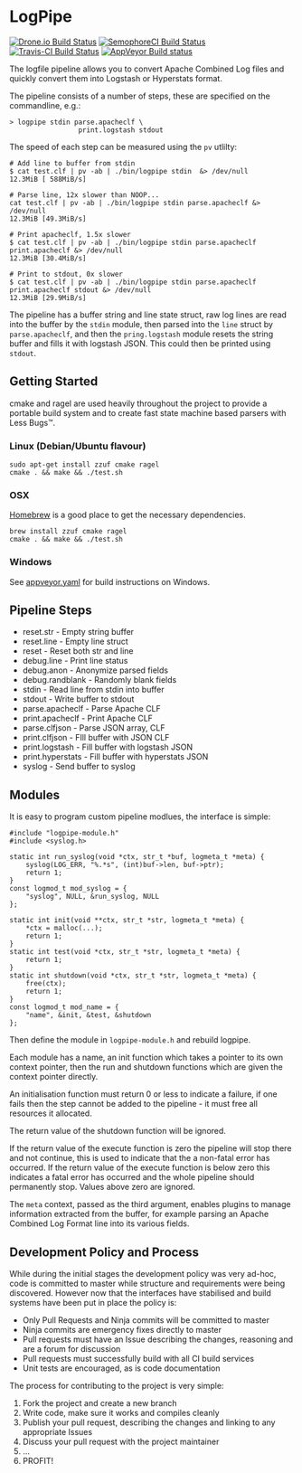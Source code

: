 # LogPipe

[![Drone.io Build Status](https://drone.io/github.com/HarryR/logpipe/status.png)](https://drone.io/github.com/HarryR/logpipe/latest)
[![SemophoreCI Build Status](https://semaphoreci.com/api/v1/projects/009f6bc1-43e6-4ab1-8b3a-50cc19cccaa8/633027/badge.svg)](https://semaphoreci.com/harryr/logpipe)
[![Travis-CI Build Status](https://travis-ci.org/HarryR/logpipe.svg)](https://travis-ci.org/HarryR/logpipe)
[![AppVeyor Build status](https://ci.appveyor.com/api/projects/status/lrx7m48u0220ql6t?svg=true)](https://ci.appveyor.com/project/harryr/logpipe)

The logfile pipeline allows you to convert Apache Combined Log files
and quickly convert them into Logstash or Hyperstats format.

The pipeline consists of a number of steps, these are specified
on the commandline, e.g.:

	> logpipe stdin parse.apacheclf \
					 print.logstash stdout

The speed of each step can be measured using the `pv` utlilty:

	# Add line to buffer from stdin
	$ cat test.clf | pv -ab | ./bin/logpipe stdin  &> /dev/null
	12.3MiB [ 588MiB/s]

	# Parse line, 12x slower than NOOP...
	cat test.clf | pv -ab | ./bin/logpipe stdin parse.apacheclf &> /dev/null
	12.3MiB [49.3MiB/s]

	# Print apacheclf, 1.5x slower
	$ cat test.clf | pv -ab | ./bin/logpipe stdin parse.apacheclf print.apacheclf &> /dev/null
	12.3MiB [30.4MiB/s]

	# Print to stdout, 0x slower
	$ cat test.clf | pv -ab | ./bin/logpipe stdin parse.apacheclf print.apacheclf stdout &> /dev/null
	12.3MiB [29.9MiB/s]

The pipeline has a buffer string and line state struct, raw log lines are read
into the buffer by the `stdin` module, then parsed into the `line` struct 
by `parse.apacheclf`, and then the `pring.logstash` module resets the string
buffer and fills it with logstash JSON. This could then be printed using `stdout`.

## Getting Started

cmake and ragel are used heavily throughout the project to provide a portable build system and to create fast state machine based parsers with Less Bugs™.

### Linux (Debian/Ubuntu flavour)

    sudo apt-get install zzuf cmake ragel
    cmake . && make && ./test.sh

### OSX

[Homebrew](http://brew.sh/) is a good place to get the necessary dependencies.

	brew install zzuf cmake ragel
	cmake . && make && ./test.sh

### Windows

See [appveyor.yaml](appveyor.yaml) for build instructions on Windows.

## Pipeline Steps

 * reset.str - Empty string buffer
 * reset.line - Empty line struct
 * reset - Reset both str and line
 * debug.line - Print line status
 * debug.anon - Anonymize parsed fields
 * debug.randblank - Randomly blank fields
 * stdin - Read line from stdin into buffer
 * stdout - Write buffer to stdout
 * parse.apacheclf - Parse Apache CLF
 * print.apacheclf - Print Apache CLF
 * parse.clfjson - Parse JSON array, CLF
 * print.clfjson - FIll buffer with JSON CLF
 * print.logstash - Fill buffer with logstash JSON
 * print.hyperstats - Fill buffer with hyperstats JSON
 * syslog - Send buffer to syslog

## Modules

It is easy to program custom pipeline modlues, the interface is simple:

	#include "logpipe-module.h"
	#include <syslog.h>

	static int run_syslog(void *ctx, str_t *buf, logmeta_t *meta) {
		syslog(LOG_ERR, "%.*s", (int)buf->len, buf->ptr);
		return 1;
	}
	const logmod_t mod_syslog = {
		"syslog", NULL, &run_syslog, NULL
	};

	static int init(void **ctx, str_t *str, logmeta_t *meta) {
		*ctx = malloc(...);
		return 1;
	}
	static int test(void *ctx, str_t *str, logmeta_t *meta) {
		return 1;
	}
	static int shutdown(void *ctx, str_t *str, logmeta_t *meta) {
		free(ctx);
		return 1;
	}
	const logmod_t mod_name = {
		"name", &init, &test, &shutdown
	};

Then define the module in `logpipe-module.h` and rebuild logpipe.

Each module has a name, an init function which takes a pointer to its own context pointer, then the run and shutdown functions which are given the context pointer directly.

An initialisation function must return 0 or less to indicate a failure, if one fails then the step cannot be added to the pipeline - it must free all resources it allocated.

The return value of the shutdown function will be ignored.

If the return value of the execute function is zero the pipeline will stop there and not continue, this is used to indicate that the a non-fatal error has occurred. If the return value of the execute function is below zero this indicates a fatal error has occurred and the whole pipeline should permanently stop. Values above zero are ignored.

The `meta` context, passed as the third argument, enables plugins to manage information extracted from the buffer, for example parsing an Apache Combined Log Format line into its various fields.


## Development Policy and Process

While during the initial stages the development policy was very ad-hoc, code is committed to master while structure and requirements were being discovered. However now that the interfaces have stabilised and build systems have been put in place the policy is:

 * Only Pull Requests and Ninja commits will be committed to master
 * Ninja commits are emergency fixes directly to master
 * Pull requests must have an Issue describing the changes, reasoning and are a forum for discussion
 * Pull requests must successfully build with all CI build services
 * Unit tests are encouraged, as is code documentation

The process for contributing to the project is very simple:

 1. Fork the project and create a new branch
 2. Write code, make sure it works and compiles cleanly
 4. Publish your pull request, describing the changes and linking to any appropriate Issues
 5. Discuss your pull request with the project maintainer
 6. ...
 7. PROFIT!
